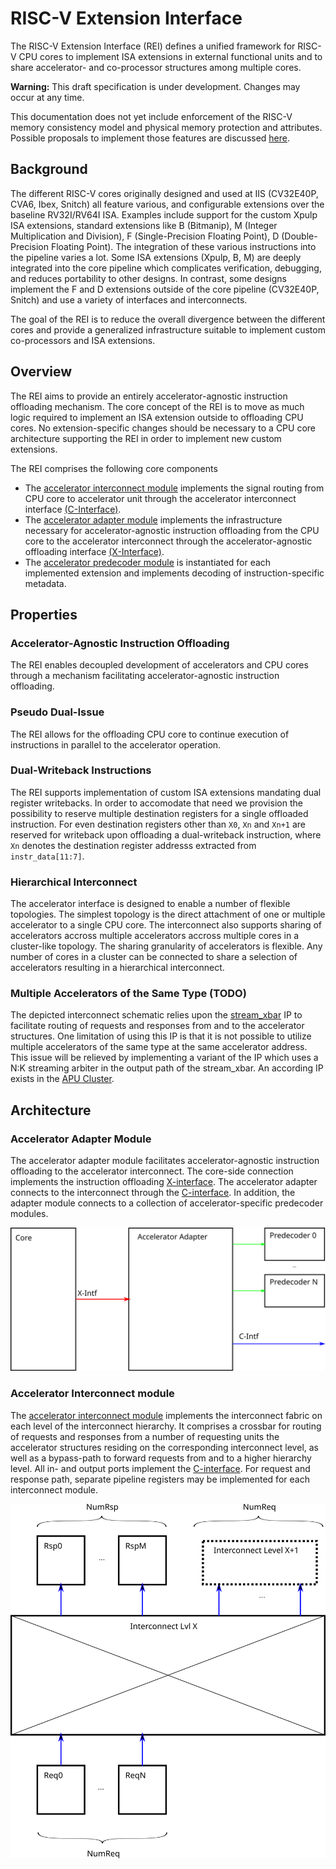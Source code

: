 # RISC-V Extension Interface

The RISC-V Extension Interface (REI) defines a unified framework for RISC-V CPU cores to implement ISA extensions in external functional units and to share accelerator- and co-processor structures among multiple cores.

**Warning:** This draft specification is under development.
Changes may occur at any time.

This documentation does not yet include enforcement of the RISC-V memory consistency model and physical memory protection and attributes.
Possible proposals to implement those features are discussed [here](open-questions.md).

## Background
The different RISC-V cores originally designed and used at IIS (CV32E40P, CVA6, Ibex, Snitch) all feature various, and configurable extensions over the baseline RV32I/RV64I ISA.
Examples include support for the custom Xpulp ISA extensions, standard extensions like B (Bitmanip), M (Integer Multiplication and Division), F (Single-Precision Floating Point), D (Double-Precision Floating Point).
The integration of these various instructions into the pipeline varies a lot.
Some ISA extensions (Xpulp, B, M) are deeply integrated into the core pipeline which complicates verification, debugging, and reduces portability to other designs.
In contrast, some designs implement the F and D extensions outside of the core pipeline (CV32E40P, Snitch) and use a variety of interfaces and interconnects.

The goal of the REI is to reduce the overall divergence between the different cores and provide a generalized infrastructure suitable to implement custom co-processors and ISA extensions.

## Overview
The REI aims to provide an entirely accelerator-agnostic instruction offloading mechanism.
The core concept of the REI is to move as much logic required to implement an ISA extension outside to offloading CPU cores.
No extension-specific changes should be necessary to a CPU core architecture supporting the REI in order to implement new custom extensions.

The REI comprises the following core components
- The [accelerator interconnect module](accelerator-interconnect.md) implements the signal routing from CPU core to accelerator unit through the accelerator interconnect interface [(C-Interface)](c-interface.md).
- The [accelerator adapter module](accelerator-adapter.md) implements the infrastructure necessary for accelerator-agnostic instruction offloading from the CPU core to the accelerator interconnect through the accelerator-agnostic offloading interface [(X-Interface)](x-interface.md).
- The [accelerator predecoder module](accelerator-predecoder.md) is instantiated for each implemented extension and implements decoding of instruction-specific metadata.

## Properties

### Accelerator-Agnostic Instruction Offloading
The REI enables decoupled development of accelerators and CPU cores through a mechanism facilitating accelerator-agnostic instruction offloading.

### Pseudo Dual-Issue
The REI allows for the offloading CPU core to continue execution of instructions in parallel to the accelerator operation.

### Dual-Writeback Instructions
The REI supports implementation of custom ISA extensions mandating dual register writebacks.
In order to accomodate that need we provision the possibility to reserve multiple destination registers for a single offloaded instruction.
For even destination registers other than `X0`,  `Xn` and `Xn+1` are reserved for writeback upon offloading a dual-writeback instruction, where `Xn` denotes the destination register addresss extracted from `instr_data[11:7]`.

### Hierarchical Interconnect
The accelerator interface is designed to enable a number of flexible topologies.
The simplest topology is the direct attachment of one or multiple accelerator to a single CPU core.
The interconnect also supports sharing of accelerators accross multiple accelerators accross multiple cores in a cluster-like topology.
The sharing granularity of accelerators is flexible.
Any number of cores in a cluster can be connected to share a selection of accelerators resulting in a hierarchical interconnect.


### Multiple Accelerators of the Same Type (TODO)
The depicted interconnect schematic relies upon the [stream\_xbar](https://github.com/pulp-platform/common_cells/blob/master/src/stream_xbar.sv) IP to facilitate routing of requests and responses from and to the accelerator structures.
One limitation of using this IP is that it is not possible to utilize multiple accelerators of the same type at the same accelerator address.
This issue will be relieved by implementing a variant of the IP which uses a N:K streaming arbiter in the output path of the stream\_xbar.
An according IP exists in the [APU Cluster](https://github.com/pulp-platform/apu_cluster/tree/master/sourcecode/marx).

## Architecture

### Accelerator Adapter Module
The accelerator adapter module facilitates accelerator-agnostic instruction offloading to the accelerator interconnect.
The core-side connection implements the instruction offloading [X-interface](x-interface.md).
The accelerator adapter connects to the interconnect through the [C-interface](c-interface.md).
In addition, the adapter module connects to a collection of accelerator-specific predecoder modules.

![Accelerator Adapter](img/acc-adapter.svg)

### Accelerator Interconnect module
The [accelerator interconnect module](../rtl/acc_interconnect) implements the interconnect fabric on each level of the interconnect hierarchy.
It comprises a crossbar for routing of requests and responses from a number of requesting units the accelerator structures residing on the corresponding interconnect level, as well as a bypass-path to forward requests from and to a higher hierarchy level.
All in- and output ports implement the [C-interface](c-interface.md).
For request and response path, separate pipeline registers may be implemented for each interconnect module.

![Accelerator Interconnect Level](img/acc-interconnect-level.svg)

